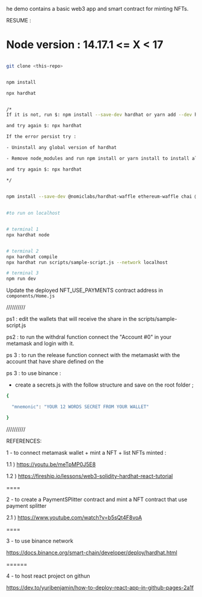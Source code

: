 he demo contains a basic web3 app and smart contract for minting NFTs.


RESUME :

Node version : 14.17.1  <= X < 17
==========
 
```bash

git clone <this-repo>


npm install

npx hardhat


/*
If it is not, run $: npm install --save-dev hardhat or yarn add --dev hardhat

and try again $: npx hardhat

If the error persist try : 

- Uninstall any global version of hardhat

- Remove node_modules and run npm install or yarn install to install all dependencies.

and try again $: npx hardhat

*/
 

npm install --save-dev @nomiclabs/hardhat-waffle ethereum-waffle chai @nomiclabs/hardhat-ethers ethers @openzeppelin/contracts

 
#to run on localhost


# terminal 1
npx hardhat node


# terminal 2
npx hardhat compile
npx hardhat run scripts/sample-script.js --network localhost

# terminal 3 
npm run dev
```

Update the deployed NFT_USE_PAYMENTS contract address in `components/Home.js` 


//////////

ps1 : edit the wallets that will receive the share in the scripts/sample-script.js

ps2 : to run  the withdral   function connect  the "Account #0"  in your metamask and login with it. 

ps 3 : to run the release function connect with the  metamaskt with the account that have share defined on the 

ps 3 : to use binance : 

- create a secrets.js with the follow structure and save on the root folder ;

```bash
{

  "mnemonic": "YOUR 12 WORDS SECRET FROM YOUR WALLET"

}
```

//////////



REFERENCES:

1 - to connect metamask wallet + mint a NFT  + list NFTs minted : 

1.1 ) https://youtu.be/meTpMP0J5E8 

1.2 ) https://fireship.io/lessons/web3-solidity-hardhat-react-tutorial 

====

2 - to create a PaymentSPlitter contract and mint a NFT contract that use payment splitter 

2.1 ) https://www.youtube.com/watch?v=b5sQt4F8voA


====

3 - to  use binance network  

https://docs.binance.org/smart-chain/developer/deploy/hardhat.html

======


4 - to host react project on githun

https://dev.to/yuribenjamin/how-to-deploy-react-app-in-github-pages-2a1f

